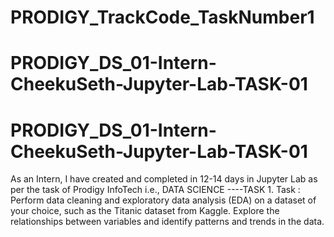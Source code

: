 # PRODIGY_TrackCode_TaskNumber1
# PRODIGY_DS_01-Intern-CheekuSeth-Jupyter-Lab-TASK-01
# PRODIGY_DS_01-Intern-CheekuSeth-Jupyter-Lab-TASK-01
As an Intern, I have created and completed in 12-14 days in Jupyter Lab as per the task of Prodigy InfoTech i.e., DATA SCIENCE ----TASK 1.
Task : Perform data cleaning and exploratory data analysis (EDA) on a dataset of your choice, such as the Titanic dataset from Kaggle. Explore the relationships between variables and identify patterns and trends in the data.

